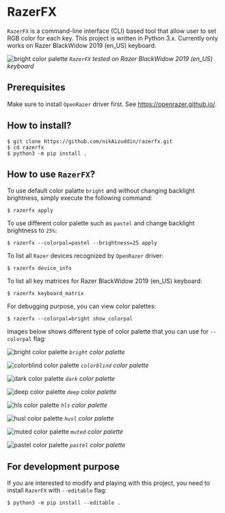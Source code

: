 # RazerFX

`RazerFX` is a command-line interface (CLI) based tool that allow user to set RGB color for each key. This project is written in Python 3.x. Currently only works on Razer BlackWidow 2019 (en_US) keyboard.

![bright color palette](resources/example.jpg)
*`RazerFX` tested on Razer BlackWidow 2019 (en_US) keyboard*


## Prerequisites

Make sure to install `OpenRazer` driver first. See https://openrazer.github.io/.


## How to install?


```
$ git clone https://github.com/nikAizuddin/razerfx.git
$ cd razerfx
$ python3 -m pip install .
```


## How to use `RazerFX`?

To use default color palatte `bright` and without changing backlight brightness, simply execute the following command:

```
$ razerfx apply
```

To use different color palette such as `pastel` and change backlight brightness to `25%`:

```
$ razerfx --colorpal=pastel --brightness=25 apply
```

To list all `Razer` devices recognized by `OpenRazer` driver:

```
$ razerfx device_info
```

To list all key matrices for Razer BlackWidow 2019 (en_US) keyboard:

```
$ razerfx keyboard_matrix
```

For debugging purpose, you can view color palettes:

```
$ razerfx --colorpal=bright show_colorpal
```

Images below shows different type of color palette that you can use for `--colorpal` flag:

![bright color palette](resources/colorpal-bright.png)
*`bright` color palette*

![colorblind color palette](resources/colorpal-colorblind.png)
*`colorblind` color palette*

![dark color palette](resources/colorpal-dark.png)
*`dark` color palette*

![deep color palette](resources/colorpal-deep.png)
*`deep` color palette*

![hls color palette](resources/colorpal-hls.png)
*`hls` color palette*

![husl color palette](resources/colorpal-husl.png)
*`husl` color palette*

![muted color palette](resources/colorpal-muted.png)
*`muted` color palette*

![pastel color palette](resources/colorpal-pastel.png)
*`pastel` color palette*


## For development purpose


If you are interested to modify and playing with this project, you need to install `RazerFX` with `--editable` flag:

```
$ python3 -m pip install --editable .
```

